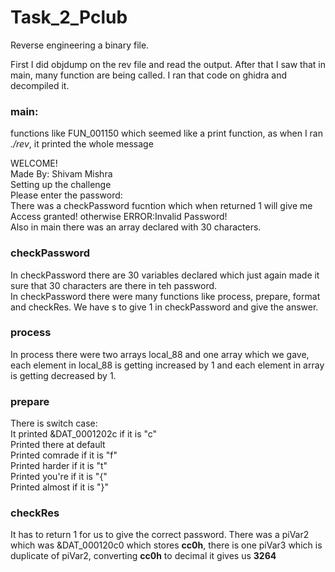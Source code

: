 # Task_2_Pclub
Reverse engineering a binary file.

First I did objdump on the rev file and read the output. After that I saw that in main, many function are being called. 
I ran that code on ghidra and decompiled it. 


### main:
functions like FUN_001150 which seemed like a print function, as when I ran _*./rev*_, it printed the whole message

WELCOME!  
Made By: Shivam Mishra  
Setting up the challenge  
Please enter the password:  
There was a checkPassword fucntion which when returned 1 will give me Access granted! otherwise ERROR:Invalid Password!  
Also in main there was an array declared with 30 characters.   



### checkPassword
In checkPassword there are 30 variables declared which just again made it sure that 30 characters are there in teh password.   
In checkPassword there were many functions like process, prepare, format and checkRes. 
We have s to give 1 in checkPassword and give the answer. 


### process
In process there were two arrays local_88 and one array which we gave, each element in local_88 is getting increased by 1 and each element in array is getting decreased by 1. 

### prepare
There is switch case:  
It printed &DAT_0001202c if it is "c"  
Printed there at default  
Printed comrade if it is "f"  
Printed harder if it is "t"  
Printed you're if it is "{"  
Printed almost if it is "}"    


### checkRes
It has to return 1 for us to give the correct password. There was a piVar2 which was &DAT_000120c0 which stores **cc0h**, there is one piVar3 which is duplicate of piVar2, 
converting **cc0h** to decimal it gives us **3264** 

